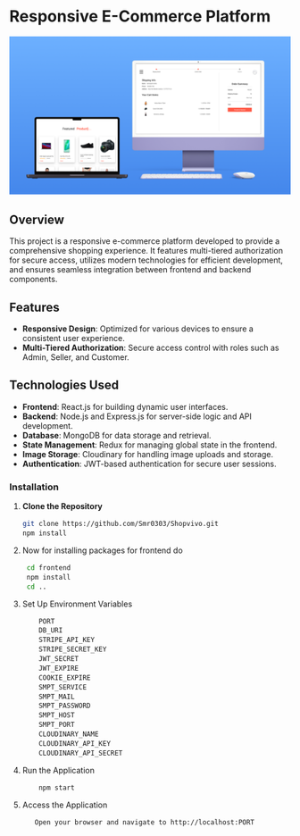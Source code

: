 # Responsive E-Commerce Platform

![Alt text](https://github.com/Smr0303/Shopvivo/blob/924b939c555bf1476888547179c9d82ffde12577/Desktop%20-%203.png)


## Overview
This project is a responsive e-commerce platform developed to provide a comprehensive shopping experience. It features multi-tiered authorization for secure access, utilizes modern technologies for efficient development, and ensures seamless integration between frontend and backend components.

## Features
- **Responsive Design**: Optimized for various devices to ensure a consistent user experience.
- **Multi-Tiered Authorization**: Secure access control with roles such as Admin, Seller, and Customer.

## Technologies Used
- **Frontend**: React.js for building dynamic user interfaces.
- **Backend**: Node.js and Express.js for server-side logic and API development.
- **Database**: MongoDB for data storage and retrieval.
- **State Management**: Redux for managing global state in the frontend.
- **Image Storage**: Cloudinary for handling image uploads and storage.
- **Authentication**: JWT-based authentication for secure user sessions.

### Installation
1. **Clone the Repository**
   ```sh
   git clone https://github.com/Smr0303/Shopvivo.git
   npm install
   
2. Now for installing packages for frontend do

   ```sh
    cd frontend
    npm install
    cd ..
4. Set Up Environment Variables
   
   ```sh
       PORT
       DB_URI 
       STRIPE_API_KEY
       STRIPE_SECRET_KEY
       JWT_SECRET
       JWT_EXPIRE
       COOKIE_EXPIRE
       SMPT_SERVICE 
       SMPT_MAIL
       SMPT_PASSWORD
       SMPT_HOST
       SMPT_PORT
       CLOUDINARY_NAME
       CLOUDINARY_API_KEY
       CLOUDINARY_API_SECRET
   
6. Run the Application
   
   ```sh
       npm start
8. Access the Application
   
   ```sh
      Open your browser and navigate to http://localhost:PORT    
